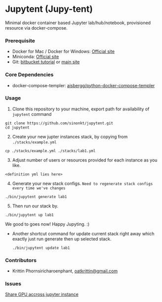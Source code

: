 # Jupytent (Jupy-tent)
Minimal docker container based Jupyter lab/hub/notebook, provisioned resource via docker-compose.

### Prerequisite
- Docker for Mac / Docker for Windows: [Official site](https://www.docker.com/products/docker-desktop)
- Miniconda: [Official site](https://docs.conda.io/en/latest/miniconda.html)
- Git: [bitbucket tutorial](https://www.atlassian.com/git/tutorials/install-git) or [main site](https://git-scm.com/downloads)

### Core Dependencies
- docker-compose-templer: [aisbergg/python-docker-compose-templer](https://github.com/Aisbergg/python-docker-compose-templer)

### Usage
1. Clone this repository to your machine, export path for availability of `jupytent` command
  ```
  git clone https://github.com/sinonkt/jupytent.git
  cd jupytent
  ```
2. Create your new jupter instances stack, by copying from `./stacks/example.yml`
  ```
  cp ./stacks/example.yml ./stacks/lab1.yml
  ```
3. Adjust number of users or resources provided for each instance as you like.
  ```
  <definition yml lies here>
  ```
4. Generate your new stack configs. `Need to regenerate stack configs every time we've changes`
  ```
  ./bin/jupytent generate lab1
  ```
5. Then run our stack by.
  ```
  ./bin/jupytent up lab1
  ```
  We good to goes now! Happy Jupyting. :)

- Another shortcut command for update current stack right away which exactly just run generate then up selected stack.
  ```
  ./bin/jupytent update lab1
  ```

### Contributors
  - Krittin Phornsiricharoenphant, oatkrittin@gmail.com

### Issues
[Share GPU accross jupyter instance](https://github.com/docker/compose/issues/6691)
